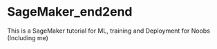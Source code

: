 # SageMaker_end2end

This is a SageMaker tutorial for ML, training and Deployment for Noobs (Including me)
